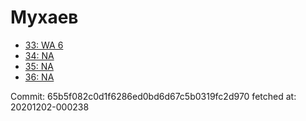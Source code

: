 # Мухаев
- [33: WA 6](33.md)
- [34: NA](34.md)
- [35: NA](35.md)
- [36: NA](36.md)

Commit: 65b5f082c0d1f6286ed0bd6d67c5b0319fc2d970
 fetched at: 20201202-000238
